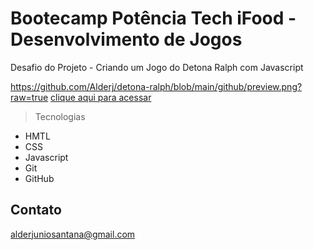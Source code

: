 # Bootecamp Potência Tech iFood - Desenvolvimento de Jogos

Desafio do Projeto - Criando um Jogo do Detona Ralph com Javascript

https://github.com/Alderj/detona-ralph/blob/main/github/preview.png?raw=true
[clique aqui para acessar](https://alderj.github.io/detona-ralph/)     

> Tecnologias

- HMTL
- CSS
- Javascript
- Git
- GitHub

## Contato

alderjuniosantana@gmail.com
